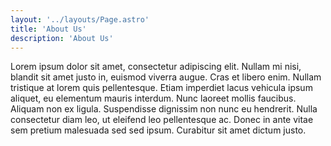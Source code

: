 ```yaml
---
layout: '../layouts/Page.astro'
title: 'About Us'
description: 'About Us'
---
```


Lorem ipsum dolor sit amet, consectetur adipiscing elit. Nullam mi nisi, blandit sit amet justo in, euismod viverra augue. Cras et libero enim. Nullam tristique at lorem quis pellentesque. Etiam imperdiet lacus vehicula ipsum aliquet, eu elementum mauris interdum. Nunc laoreet mollis faucibus. Aliquam non ex ligula. Suspendisse dignissim non nunc eu hendrerit. Nulla consectetur diam leo, ut eleifend leo pellentesque ac. Donec in ante vitae sem pretium malesuada sed sed ipsum. Curabitur sit amet dictum justo.
